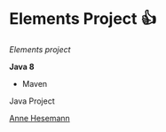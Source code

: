 # Elements Project :+1:

*Elements project*

**Java 8**

* Maven

Java Project

[Anne Hesemann](https://github.com/anneH)
